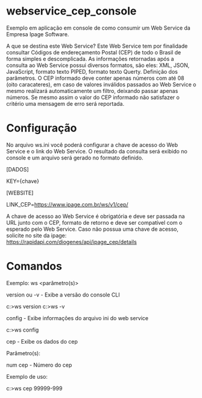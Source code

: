 # webservice_cep_console

Exemplo em aplicação em console de como consumir um Web Service da Empresa Ipage Software.

A que se destina este Web Service? Este Web Service tem por finalidade consultar Códigos de endereçamento Postal (CEP) de todo o Brasil de forma simples e descomplicada. As informações retornadas após a consulta ao Web Service possui diversos formatos, são eles: XML, JSON, JavaScript, formato texto PIPED, formato texto Querty. Definição dos parâmetros. O CEP informado deve conter apenas números com até 08 (oito caracateres), em caso de valores inválidos passados ao Web Service o mesmo realizará automaticamente um filtro, deixando passar apenas números. Se mesmo assim o valor do CEP informado não satisfazer o critério uma mensagem de erro será reportada.

# Configuração
No arquivo ws.ini você poderá configurar a chave de acesso do Web Service e o link do Web Service. O resultado da consulta será exibido no console e um arquivo será gerado no formato definido.

[DADOS]

KEY={chave}

[WEBSITE]

LINK_CEP=https://www.ipage.com.br/ws/v1/cep/

A chave de acesso ao Web Service é obrigatória e deve ser passada na URL junto com o CEP, formato de retorno e deve ser compatível com o esperado pelo Web Service. Caso não possua uma chave de acesso, solicite no site da ipage: https://rapidapi.com/diogenes/api/ipage_cep/details

# Comandos

Exemplo: ws <comando> <parâmetro(s)>

version ou -v  - Exibe a versão do console CLI

c:\>ws version
c:\>ws -v

config - Exibe informações do arquivo ini do web service

c:\>ws config


cep - Exibe os dados do cep

Parâmetro(s):
   
num cep  - Número do cep
   
Exemplo de uso:

c:\>ws cep 99999-999

